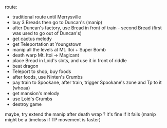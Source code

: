 route:
- traditional route until Merrysville
- buy 3 Breads then go to Duncan's (manip)
- after Duncan's factory, use Bread in front of train - second Bread (first was used to go out of Duncan's)
- get cactus melody
- get Teleportation at Youngstown
- manip all the levels at Mt. Itoi + Super Bomb
- death warp Mt. Itoi -> Magicant
- place Bread in Loid's slots, and use it in front of riddle
- beat dragon
- Teleport to shop, buy foods
- after foods, use Ninten's Crumbs
- pay train to Spookane, after train, trigger Spookane's zone and Tp to it (whoaa)
- get mansion's melody
- use Loid's Crumbs
- destroy game

maybe, try extend the manip after death wrap ? it's fine if it fails (manip might be a timeloss if TP movement is faster)
